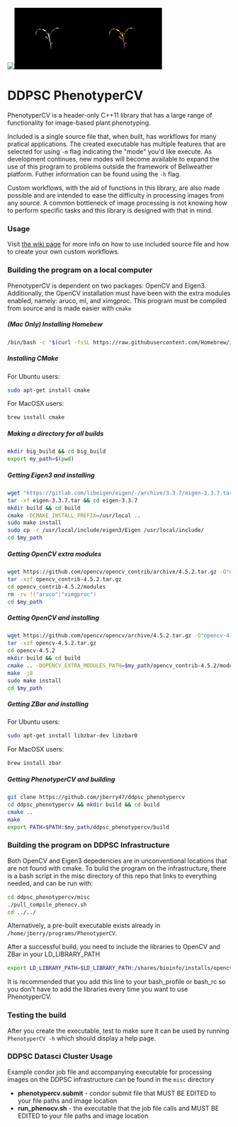 <img src="www/raw.png" width="33%"></img><img src="www/mask.png" width="33%"></img><img src="www/classified.png" width="33%"></img>

# DDPSC PhenotyperCV
PhenotyperCV is a header-only C++11 library that has a large range of functionality for image-based plant phenotyping. 

Included is a single source file that, when built, has workflows for many pratical applications. The created executable has multiple features that are selected for using `-m` flag indicating the "mode" you'd like execute. As development continues, new modes will become available to expand the use of this program to problems outside the framework of Bellweather platform. Futher information can be found using the `-h` flag. 

Custom workflows, with the aid of functions in this library, are also made possible and are intended to ease the difficulty in processing images from any source. A common bottleneck of image processing is not knowing how to perform specific tasks and this library is designed with that in mind.

### Usage
Visit [the wiki page](https://github.com/jberry47/ddpsc_phenotypercv/wiki) for more info on how to use included source file and how to create your own custom workflows. 

### Building the program on a local computer
PhenotyperCV is dependent on two packages: OpenCV and Eigen3. Additionally, the OpenCV installation must have been with the extra modules enabled, namely: aruco, ml, and ximgproc. This program must be compiled from source and is made easier with `cmake`

##### (Mac Only) Installing Homebew
```bash 
/bin/bash -c "$(curl -fsSL https://raw.githubusercontent.com/Homebrew/install/HEAD/install.sh)"
```

##### Installing CMake
For Ubuntu users:
```bash
sudo apt-get install cmake
```
For MacOSX users:
```bash
brew install cmake
```

##### Making a directory for all builds
```bash
mkdir big_build && cd big_build
export my_path=$(pwd)
```

##### Getting Eigen3 and installing
```bash
wget "https://gitlab.com/libeigen/eigen/-/archive/3.3.7/eigen-3.3.7.tar.bz2" -O"eigen-3.3.7.tar"
tar -xf eigen-3.3.7.tar && cd eigen-3.3.7
mkdir build && cd build
cmake -DCMAKE_INSTALL_PREFIX=/usr/local ..
sudo make install
sudo cp -r /usr/local/include/eigen3/Eigen /usr/local/include/
cd $my_path
```

##### Getting OpenCV extra modules
```bash
wget https://github.com/opencv/opencv_contrib/archive/4.5.2.tar.gz -O"opencv_contrib-4.5.2.tar.gz"
tar -xzf opencv_contrib-4.5.2.tar.gz
cd opencv_contrib-4.5.2/modules
rm -rv !("aruco"|"ximgproc") 
cd $my_path
```

##### Getting OpenCV and installing
```bash
wget https://github.com/opencv/opencv/archive/4.5.2.tar.gz -O"opencv-4.5.2.tar.gz"
tar -xzf opencv-4.5.2.tar.gz
cd opencv-4.5.2
mkdir build && cd build
cmake .. -DOPENCV_EXTRA_MODULES_PATH=$my_path/opencv_contrib-4.5.2/modules
make -j8
sudo make install
cd $my_path
```
##### Getting ZBar and installing
For Ubuntu users:
```bash
sudo apt-get install libzbar-dev libzbar0
```
For MacOSX users:
```bash
brew install zbar
```

##### Getting PhenotyperCV and building
```bash
git clone https://github.com/jberry47/ddpsc_phenotypercv
cd ddpsc_phenotypercv && mkdir build && cd build
cmake ..
make
export PATH=$PATH:$my_path/ddpsc_phenotypercv/build
```

### Building the program on DDPSC Infrastructure
Both OpenCV and Eigen3 depedencies are in unconventional locations that are not found with cmake. To build the program on the infrastructure, there is a bash script in the misc directory of this repo that links to everything needed, and can be run with: 
```bash 
cd ddpsc_phenotypercv/misc
./pull_compile_phenocv.sh
cd ../../
```
Alternatively, a pre-built executable exists already in `/home/jberry/programs/PhenotyperCV`.

After a successful build, you need to include the libraries to OpenCV and ZBar in your LD_LIBRARY_PATH
```bash
export LD_LIBRARY_PATH=$LD_LIBRARY_PATH:/shares/bioinfo/installs/opencv-3.3.0/install/lib:/bioinfo/lib
```
It is recommended that you add this line to your bash_profile or bash_rc so you don't have to add the libraries every time you want to use PhenotyperCV.

### Testing the build
After you create the executable, test to make sure it can be used by running `PhenotyperCV -h` which should display a help page. 

### DDPSC Datasci Cluster Usage
Example condor job file and accompanying executable for processing images on the DDPSC infrastructure can be found in the `misc` directory
* **phenotypercv.submit** - condor submit file that MUST BE EDITED to your file paths and image location
* **run_phenocv.sh** - the executable that the job file calls and MUST BE EDITED to your file paths and image location

